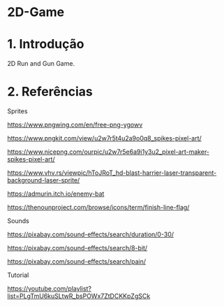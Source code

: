 # 2D-Game

# 1. Introdução

2D Run and Gun Game.


# 2. Referências

Sprites 

https://www.pngwing.com/en/free-png-ygowv

https://www.pngkit.com/view/u2w7r5t4u2a9o0q8_spikes-pixel-art/

https://www.nicepng.com/ourpic/u2w7r5e6a9i1y3u2_pixel-art-maker-spikes-pixel-art/

https://www.vhv.rs/viewpic/hToJRoT_hd-blast-harrier-laser-transparent-background-laser-sprite/

https://admurin.itch.io/enemy-bat

https://thenounproject.com/browse/icons/term/finish-line-flag/

Sounds

https://pixabay.com/sound-effects/search/duration/0-30/

https://pixabay.com/sound-effects/search/8-bit/

https://pixabay.com/sound-effects/search/pain/

Tutorial

https://youtube.com/playlist?list=PLgTmU6kuSLtwR_bsPOWx7ZtDCKKpZgSCk
